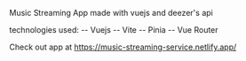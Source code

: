 Music Streaming App made with vuejs and deezer's api

technologies used:
-- Vuejs
-- Vite
-- Pinia
-- Vue Router

Check out app at https://music-streaming-service.netlify.app/
